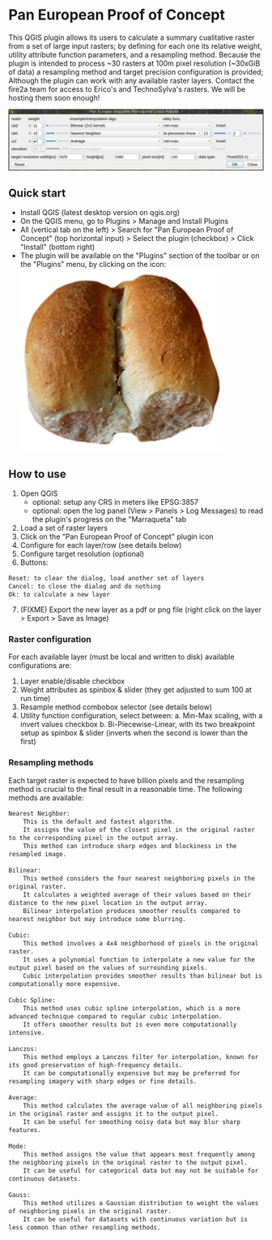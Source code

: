 # Pan European Proof of Concept

This QGIS plugin allows its users to calculate a summary cualitative raster from a set of large input rasters; by defining for each one its relative weight, utility attribute function parameters, and a resampling method.
Because the plugin is intended to process ~30 rasters at 100m pixel resolution (~30xGiB of data) a resampling method and target precision configuration is provided; Although the plugin can work with any available raster layers.
Contact the fire2a team for access to Erico's and TechnoSylva's rasters. We will be hosting them soon enough!

![user-interface](ui.png)

## Quick start
- Install QGIS (latest desktop version on qgis.org)
- On the QGIS menu, go to Plugins > Manage and Install Plugins 
- All (vertical tab on the left) > Search for "Pan European Proof of Concept" (top horizontal input) > Select the plugin (checkbox) > Click "Install" (bottom right)
- The plugin will be available on the "Plugins" section of the toolbar or on the "Plugins" menu, by clicking on the icon:
![toolbar-icon](marraqueta3.png)

## How to use
1. Open QGIS 
    - optional: setup any CRS in meters like EPSG:3857
    - optional: open the log panel (View > Panels > Log Messages) to read the plugin's progress on the "Marraqueta" tab
2. Load a set of raster layers
3. Click on the "Pan European Proof of Concept" plugin icon
4. Configure for each layer/row (see details below)
5. Configure target resolution (optional)
6. Buttons: 
```
Reset: to clear the dialog, load another set of layers
Cancel: to close the dialog and do nothing
Ok: to calculate a new layer
```
7. (FIXME) Export the new layer as a pdf or png file (right click on the layer > Export > Save as Image)

### Raster configuration
For each available layer (must be local and written to disk) available configurations are:
1. Layer enable/disable checkbox
2. Weight attributes as spinbox & slider (they get adjusted to sum 100 at run time)
3. Resample method combobox selector (see details below)
4. Utility function configuration, select between:
a. Min-Max scaling, with a invert values checkbox
b. Bi-Piecewise-Linear, with its two breakpoint setup as spinbox & slider (inverts when the second is lower than the first)

### Resampling methods
Each target raster is expected to have billion pixels and the resampling method is crucial to the final result in a reasonable time. The following methods are available:

    Nearest Neighbor:
        This is the default and fastest algorithm.
        It assigns the value of the closest pixel in the original raster to the corresponding pixel in the output array.
        This method can introduce sharp edges and blockiness in the resampled image.

    Bilinear:
        This method considers the four nearest neighboring pixels in the original raster.
        It calculates a weighted average of their values based on their distance to the new pixel location in the output array.
        Bilinear interpolation produces smoother results compared to nearest neighbor but may introduce some blurring.

    Cubic:
        This method involves a 4x4 neighborhood of pixels in the original raster.
        It uses a polynomial function to interpolate a new value for the output pixel based on the values of surrounding pixels.
        Cubic interpolation provides smoother results than bilinear but is computationally more expensive.

    Cubic Spline:
        This method uses cubic spline interpolation, which is a more advanced technique compared to regular cubic interpolation.
        It offers smoother results but is even more computationally intensive.

    Lanczos:
        This method employs a Lanczos filter for interpolation, known for its good preservation of high-frequency details.
        It can be computationally expensive but may be preferred for resampling imagery with sharp edges or fine details.

    Average:
        This method calculates the average value of all neighboring pixels in the original raster and assigns it to the output pixel.
        It can be useful for smoothing noisy data but may blur sharp features.

    Mode:
        This method assigns the value that appears most frequently among the neighboring pixels in the original raster to the output pixel.
        It can be useful for categorical data but may not be suitable for continuous datasets.

    Gauss:
        This method utilizes a Gaussian distribution to weight the values of neighboring pixels in the original raster.
        It can be useful for datasets with continuous variation but is less common than other resampling methods.
